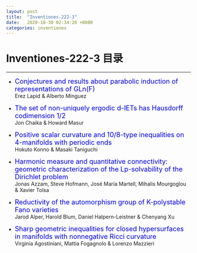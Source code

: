 ```yaml
---
layout: post
title:  "Inventiones-222-3"
date:   2020-10-30 02:34:20 +0800
categories: inventiones
---
```


# Inventiones-222-3 目录
------



- <font color="#0000dd" size="4">Conjectures and results about parabolic induction of representations of GLn(F)</font>    
    Erez Lapid & Alberto Mínguez

- <font color="#0000dd" size="4">The set of non-uniquely ergodic d-IETs has Hausdorff codimension 1/2</font>    
    Jon Chaika & Howard Masur

- <font color="#0000dd" size="4">Positive scalar curvature and 10/8-type inequalities on 4-manifolds with periodic ends</font>    
    Hokuto Konno & Masaki Taniguchi


- <font color="#0000dd" size="4">Harmonic measure and quantitative connectivity: geometric characterization of the Lp-solvability of the Dirichlet problem</font>    
    Jonas Azzam, Steve Hofmann, José María Martell, Mihalis Mourgoglou & Xavier Tolsa


- <font color="#0000dd" size="4">Reductivity of the automorphism group of K-polystable Fano varieties</font>    
    Jarod Alper, Harold Blum, Daniel Halpern-Leistner & Chenyang Xu


- <font color="#0000dd" size="4">Sharp geometric inequalities for closed hypersurfaces in manifolds with nonnegative Ricci curvature</font>    
    Virginia Agostiniani, Mattia Fogagnolo & Lorenzo Mazzieri



